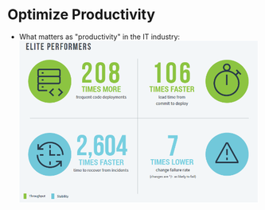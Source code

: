 # Optimize Productivity

* What matters as "productivity" in the IT industry:
  ![](/assets/measure-productivity.png)



